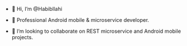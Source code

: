 - 👋 Hi, I’m @Habibllahi
- 👀 Professional Android mobile & microservice developer. 

- 💞️ I’m looking to collaborate on REST microservice and Android mobile projects.

<!---
Habibllahi/Habibllahi is a ✨ special ✨ repository because its `README.md` (this file) appears on your GitHub proYou can click the Preview link to take a look at your changes.
--->
